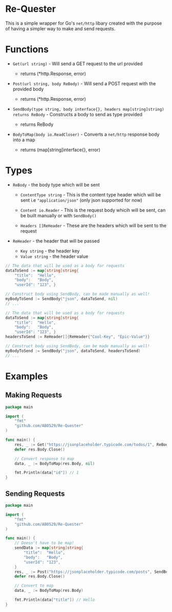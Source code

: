 # Re-Quester

This is a simple wrapper for Go's `net/http` libary created with the purpose of having a simpler way to make and send requests.

# Functions

- `Get(url string)` - Will send a GET request to the url provided

    - returns (*http.Response, error)

- `Post(url string, body ReBody)` - Will send a POST request with the provided body

    - returns (*http.Response, error)
    
- `SendBody(type string, body interface{}, headers map[string]string) returns ReBody` - Constructs a body to send as type provided

    - returns ReBody

- `BodyToMap(body io.ReadCloser)` - Converts a `net/http` response body into a map

    - returns (map[string]interface{}, error)

# Types
- `ReBody` - the body type which will be sent
    - `ContentType string` - This is the content type header which will be sent i.e `"application/json"` (only json supported for now)

    - `Content io.Reader` - This is the request body whicih will be sent, can be built manually or with `SendBody()`

    - `Headers []ReHeader` - These are the headers which will be sent to the request

- `ReHeader` - the header that will be passed
    - `Key string` - the header key
    - `Value string` - the header value

```go
// The data that will be used as a body for requests
dataToSend := map[string]string{
    "title":  "Hello",
    "body":   "Body",
    "userId": "123", }

// Construct body using SendBody, can be made manually as well!
myBodyToSend := SendBody("json", dataToSend, nil)
// ...
```

```go
// The data that will be used as a body for requests
dataToSend := map[string]string{
    "title":  "Hello",
    "body":   "Body",
    "userId": "123", }
headersToSend := ReHeader[]{ReHeader{"Cool-Key", "Epic-Value"}}

// Construct body using SendBody, can be made manually as well!
myBodyToSend := SendBody("json", dataToSend, headersToSend)
// ...
```

# Examples

## Making Requests

```go
package main

import (
    "fmt"
    "github.com/AB0529/Re-Quester"
)

func main() {
    res, _ := Get("https://jsonplaceholder.typicode.com/todos/1", ReBody{})
    defer res.Body.Close()

    // Convert response to map
    data, _ := BodyToMap(res.Body, nil)

    fmt.Println(data["id"]) // 1
}
```

## Sending Requests

```go
package main

import (
    "fmt"
    "github.com/AB0529/Re-Quester"
)

func main() {
    // Doesn't have to be map!
    sendData := map[string]string{
        "title":  "Hello",
        "body":   "Body",
        "userId": "123",
    }
    res, _ := Post("https://jsonplaceholder.typicode.com/posts", SendBody("json", sendData, nil))
    defer res.Body.Close()

    // Convert to map
    data, _ := BodyToMap(res.Body)

    fmt.Println(data["title"]) // Hello
}
```